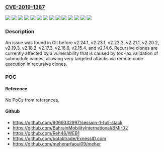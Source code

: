 ### [CVE-2019-1387](https://cve.mitre.org/cgi-bin/cvename.cgi?name=CVE-2019-1387)
![](https://img.shields.io/static/v1?label=Product&message=Git&color=blue)
![](https://img.shields.io/static/v1?label=Version&message=0%20&color=brightgreen)
![](https://img.shields.io/static/v1?label=Version&message=Before%20v2.14.6%20&color=brightgreen)
![](https://img.shields.io/static/v1?label=Version&message=Before%20v2.15.4%20&color=brightgreen)
![](https://img.shields.io/static/v1?label=Version&message=Before%20v2.16.6%20&color=brightgreen)
![](https://img.shields.io/static/v1?label=Version&message=Before%20v2.17.3%20&color=brightgreen)
![](https://img.shields.io/static/v1?label=Version&message=Before%20v2.18.2%20&color=brightgreen)
![](https://img.shields.io/static/v1?label=Version&message=Before%20v2.19.3%20&color=brightgreen)
![](https://img.shields.io/static/v1?label=Version&message=Before%20v2.20.2%20&color=brightgreen)
![](https://img.shields.io/static/v1?label=Version&message=Before%20v2.21.1%20&color=brightgreen)
![](https://img.shields.io/static/v1?label=Version&message=Before%20v2.22.2%20&color=brightgreen)
![](https://img.shields.io/static/v1?label=Version&message=Before%20v2.23.1%20&color=brightgreen)
![](https://img.shields.io/static/v1?label=Version&message=Before%20v2.24.1%20&color=brightgreen)
![](https://img.shields.io/static/v1?label=Vulnerability&message=Remote%20Code%20Execution&color=brightgreen)

### Description

An issue was found in Git before v2.24.1, v2.23.1, v2.22.2, v2.21.1, v2.20.2, v2.19.3, v2.18.2, v2.17.3, v2.16.6, v2.15.4, and v2.14.6. Recursive clones are currently affected by a vulnerability that is caused by too-lax validation of submodule names, allowing very targeted attacks via remote code execution in recursive clones.

### POC

#### Reference
No PoCs from references.

#### Github
- https://github.com/9069332997/session-1-full-stack
- https://github.com/BahrainMobilityInternational/BMI-02
- https://github.com/Reh46/WEB1
- https://github.com/botaktrade/ExnessID.com
- https://github.com/meherarfaoui09/meher

